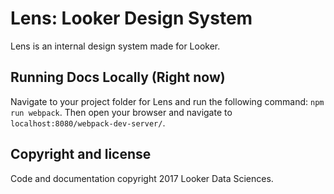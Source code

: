 # Lens: Looker Design System
Lens is an internal design system made for Looker.

## Running Docs Locally (Right now)
Navigate to your project folder for Lens and run the following command: `npm run webpack`. Then open your browser and navigate to `localhost:8080/webpack-dev-server/`.

## Copyright and license
Code and documentation copyright 2017 Looker Data Sciences.
